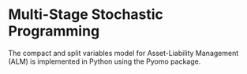 # Multi-Stage Stochastic Programming
The compact and split variables model for Asset-Liability Management (ALM) is implemented in Python using the Pyomo package.
